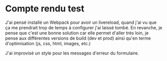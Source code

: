 # Compte rendu test

J'ai pensé installé un Webpack pour avoir un livereload, quand j'ai vu que ça me prendrait trop de temps à configurer j'ai laissé tombé.
En revanche, je pense que c'est une bonne solution car elle permet d'aller très loin, je pense aux différentes versions de build (dev et prod) ainsi qu'en terme d'optimisation (js, css, html, images, etc.)

J'ai improvisé un style pour les messages d'erreur du formulaire.
